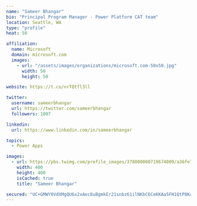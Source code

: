 ```yaml
---
name: "Sameer Bhangar"
bio: "Principal Program Manager - Power Platform CAT team"
location: Seattle, WA
type: "profile"
heat: 50

affiliation:
  name: Microsoft
  domain: microsoft.com
  images:
    - url: "/assets/images/organizations/microsoft.com-50x50.jpg"
      width: 50
      height: 50

website: https://t.co/nrTQtfl3ll

twitter:
  username: sameerbhangar
  url: https://twitter.com/sameerbhangar
  followers: 1007

linkedin:
  url: https://www.linkedin.com/in/sameerbhangar

topics:
  - Power Apps

images:
  - url: https://pbs.twimg.com/profile_images/378800000719674009/a36fe7ddfab1778b76e5793772e43798_400x400.jpeg
    width: 400
    height: 400
    isCached: true
    title: "Sameer Bhangar"

secured: "UC+GMWY0VdXMgQU6x2xAec8uBgmkEr21snbz61ilNKbC6CeKKAa5FH1QtP8KcNPnF19vS0r0ET1NmMVdthNGNfEBEQ6TrywPzAFX1OqTqRrRmEKKmnmuUpwtFat3TvfjzTYu0bZs4JZNMuyRN3jCnOe0ISu7LzGsvB5h74buVG7QktPolsa/O8uMrPMxwDHuFmCE/pmJKgiDEQCUVIEdWR7XjFRFNeiWFK6Y4CahNTeslKTKdmBzM05gi6bWPcx9Imoqqqt8vclB+FPEbhIp+8JhE3uuspCecSKJDBzeab17+ILxsAyXPPcHb5WhYu0AJr+Vx1BQlOY5qNy3pN0Cte0WKuNMhyRnzLoJDROq3TU/hQxEonM4GnG8hSj2d6T2FXLsJ51iKvWl5GwEnbcppYboAMORuU3k8Qxaze5WXF4=;xqvgtshSteD9PU8T+NFPQw=="
---
```


